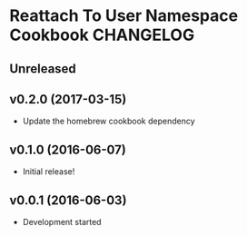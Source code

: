 Reattach To User Namespace Cookbook CHANGELOG
=============================================

Unreleased
----------

v0.2.0 (2017-03-15)
-------------------
- Update the homebrew cookbook dependency

v0.1.0 (2016-06-07)
-------------------
- Initial release!

v0.0.1 (2016-06-03)
-------------------
- Development started
